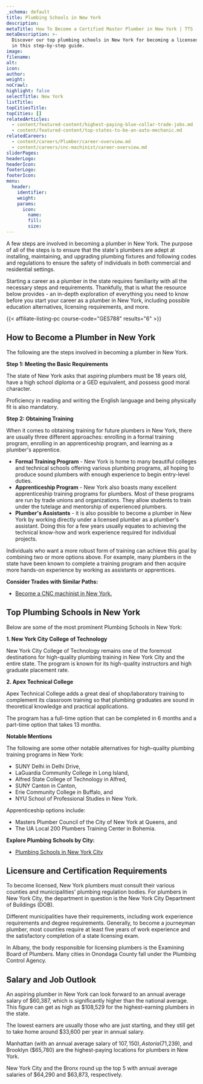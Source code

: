 ```yaml
---
_schema: default
title: Plumbing Schools in New York
description:
metaTitle: How To Become a Certified Master Plumber in New York | TTS
metaDescription: >-
  Discover our top plumbing schools in New York for becoming a licensed plumber
  in this step-by-step guide. 
image:
filename:
alt:
icon:
author:
weight:
noCrawl:
highlight: false
selectTitle: New York
listTitle:
topCitiesTitle:
topCities: []
relatedArticles:
  - content/featured-content/highest-paying-blue-collar-trade-jobs.md
  - content/featured-content/top-states-to-be-an-auto-mechanic.md
relatedCareers:
  - content/careers/Plumber/career-overview.md
  - content/careers/cnc-machinist/career-overview.md
sliderPages:
headerLogo:
headerIcon:
footerLogo:
footerIcon:
menu:
  header:
    identifier:
    weight:
    params:
      icon:
        name:
        fill:
        size:
---
```

A few steps are involved in becoming a plumber in New York. The purpose of all of the steps is to ensure that the state's plumbers are adept at installing, maintaining, and upgrading plumbing fixtures and following codes and regulations to ensure the safety of individuals in both commercial and residential settings.

Starting a career as a plumber in the state requires familiarity with all the necessary steps and requirements. Thankfully, that is what the resource below provides - an in-depth exploration of everything you need to know before you start your career as a plumber in New York, including possible education alternatives, licensing requirements, and more.

{{< affiliate-listing-pc course-code="GES788" results="6" >}}

## **How to Become a Plumber in New York**

The following are the steps involved in becoming a plumber in New York.

**Step 1: Meeting the Basic Requirements**

The state of New York asks that aspiring plumbers must be 18 years old, have a high school diploma or a GED equivalent, and possess good moral character.

Proficiency in reading and writing the English language and being physically fit is also mandatory.

**Step 2: Obtaining Training**

When it comes to obtaining training for future plumbers in New York, there are usually three different approaches: enrolling in a formal training program, enrolling in an apprenticeship program, and learning as a plumber's apprentice.

* **Formal Training Program** - New York is home to many beautiful colleges and technical schools offering various plumbing programs, all hoping to produce sound plumbers with enough experience to begin entry-level duties.
* **Apprenticeship Program** - New York also boasts many excellent apprenticeship training programs for plumbers. Most of these programs are run by trade unions and organizations. They allow students to train under the tutelage and mentorship of experienced plumbers.
* **Plumber's Assistants** - it is also possible to become a plumber in New York by working directly under a licensed plumber as a plumber's assistant. Doing this for a few years usually equates to achieving the technical know-how and work experience required for individual projects.

Individuals who want a more robust form of training can achieve this goal by combining two or more options above. For example, many plumbers in the state have been known to complete a training program and then acquire more hands-on experience by working as assistants or apprentices.

**Consider Trades with Similar Paths:**

* [Become a CNC machinist in New York.](https://toptradeschools.com/near-you/cnc-machinist/new-york/)

## **Top Plumbing Schools in New York**

Below are some of the most prominent Plumbing Schools in New York:

**1\. New York City College of Technology**

New York City College of Technology remains one of the foremost destinations for high-quality plumbing training in New York City and the entire state. The program is known for its high-quality instructors and high graduate placement rate.

**2\. Apex Technical College**

Apex Technical College adds a great deal of shop/laboratory training to complement its classroom training so that plumbing graduates are sound in theoretical knowledge and practical applications.

The program has a full-time option that can be completed in 6 months and a part-time option that takes 13 months.

**Notable Mentions**

The following are some other notable alternatives for high-quality plumbing training programs in New York:

* SUNY Delhi in Delhi Drive,
* LaGuardia Community College in Long Island,
* Alfred State College of Technology in Alfred,
* SUNY Canton in Canton,
* Erie Community College in Buffalo, and
* NYU School of Professional Studies in New York.

Apprenticeship options include:

* Masters Plumber Council of the City of New York at Queens, and
* The UA Local 200 Plumbers Training Center in Bohemia.

**Explore Plumbing Schools by City:**

* [Plumbing Schools in New York City](https://toptradeschools.com/near-you/plumber/new-york/new-york-city/)**​​​​​​**

## **​Licensure and Certification Requirements**

To become licensed, New York plumbers must consult their various counties and municipalities' plumbing regulation bodies. For plumbers in New York City, the department in question is the New York City Department of Buildings (DOB).

Different municipalities have their requirements, including work experience requirements and degree requirements. Generally, to become a journeyman plumber, most counties require at least five years of work experience and the satisfactory completion of a state licensing exam.

In Albany, the body responsible for licensing plumbers is the Examining Board of Plumbers. Many cities in Onondaga County fall under the Plumbing Control Agency.

## **Salary and Job Outlook**

An aspiring plumber in New York can look forward to an annual average salary of $60,387, which is significantly higher than the national average. This figure can get as high as $108,529 for the highest-earning plumbers in the state.

The lowest earners are usually those who are just starting, and they still get to take home around $33,600 per year in annual salary.

Manhattan (with an annual average salary of $107,150), Astoria ($71,239), and Brooklyn ($65,780) are the highest-paying locations for plumbers in New York.

New York City and the Bronx round up the top 5 with annual average salaries of $64,290 and $63,873, respectively.